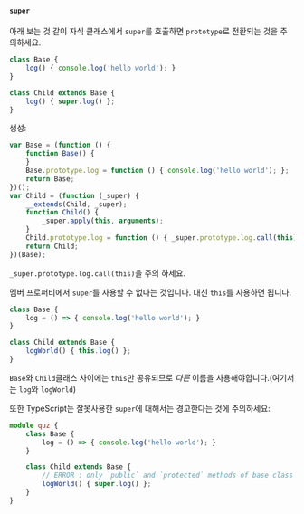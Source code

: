 #### `super`

아래 보는 것 같이 자식 클래스에서 `super`를 호출하면 `prototype`로 전환되는 것을 주의하세요.

```ts
class Base {
    log() { console.log('hello world'); }
}

class Child extends Base {
    log() { super.log() };
}
```
생성:

```js
var Base = (function () {
    function Base() {
    }
    Base.prototype.log = function () { console.log('hello world'); };
    return Base;
})();
var Child = (function (_super) {
    __extends(Child, _super);
    function Child() {
        _super.apply(this, arguments);
    }
    Child.prototype.log = function () { _super.prototype.log.call(this); };
    return Child;
})(Base);

```
`_super.prototype.log.call(this)`을 주의 하세요.

멤버 프로퍼티에서 `super`를 사용할 수 없다는 것입니다. 대신 `this`를 사용하면 됩니다.

```ts
class Base {
    log = () => { console.log('hello world'); }
}

class Child extends Base {
    logWorld() { this.log() };
}
```

`Base`와 `Child`클래스 사이에는 `this`만 공유되므로 *다른* 이름을 사용해야합니다.(여기서는 `log`와 `logWorld`)

또한 TypeScript는 잘못사용한 `super`에 대해서는 경고한다는 것에 주의하세요:

```ts
module quz {
    class Base {
        log = () => { console.log('hello world'); }
    }

    class Child extends Base {
        // ERROR : only `public` and `protected` methods of base class are accessible via `super`
        logWorld() { super.log() };
    }
}
```

